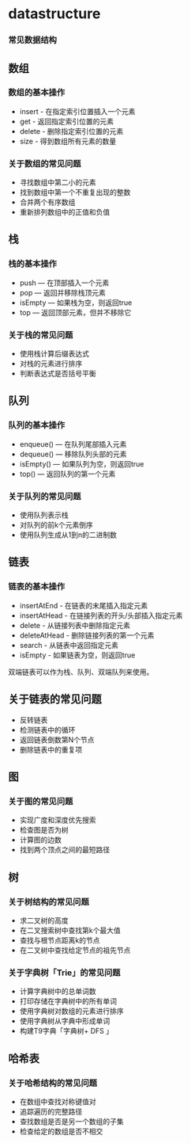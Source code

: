 # datastructure

### 常见数据结构

## 数组

### 数组的基本操作

* insert - 在指定索引位置插入一个元素
* get - 返回指定索引位置的元素
* delete - 删除指定索引位置的元素
* size - 得到数组所有元素的数量

### 关于数组的常见问题

* 寻找数组中第二小的元素
* 找到数组中第一个不重复出现的整数
* 合并两个有序数组
* 重新排列数组中的正值和负值

## 栈

### 栈的基本操作

* push — 在顶部插入一个元素
* pop — 返回并移除栈顶元素
* isEmpty — 如果栈为空，则返回true
* top — 返回顶部元素，但并不移除它

### 关于栈的常见问题

* 使用栈计算后缀表达式
* 对栈的元素进行排序
* 判断表达式是否括号平衡

## 队列

### 队列的基本操作

* enqueue\(\) — 在队列尾部插入元素
* dequeue\(\) — 移除队列头部的元素
* isEmpty\(\) — 如果队列为空，则返回true
* top\(\) — 返回队列的第一个元素

### 关于队列的常见问题

* 使用队列表示栈
* 对队列的前k个元素倒序
* 使用队列生成从1到n的二进制数

## 链表

### 链表的基本操作

* insertAtEnd - 在链表的末尾插入指定元素
* insertAtHead - 在链接列表的开头/头部插入指定元素
* delete - 从链接列表中删除指定元素
* deleteAtHead - 删除链接列表的第一个元素
* search - 从链表中返回指定元素
* isEmpty - 如果链表为空，则返回true  

双端链表可以作为栈、队列、双端队列来使用。

## 关于链表的常见问题

* 反转链表
* 检测链表中的循环
* 返回链表倒数第N个节点
* 删除链表中的重复项

## 图

### 关于图的常见问题

* 实现广度和深度优先搜索
* 检查图是否为树
* 计算图的边数
* 找到两个顶点之间的最短路径

## 树

### 关于树结构的常见问题

* 求二叉树的高度
* 在二叉搜索树中查找第k个最大值
* 查找与根节点距离k的节点
* 在二叉树中查找给定节点的祖先节点

### 关于字典树「Trie」的常见问题

* 计算字典树中的总单词数
* 打印存储在字典树中的所有单词
* 使用字典树对数组的元素进行排序
* 使用字典树从字典中形成单词
* 构建T9字典「字典树+ DFS 」

## 哈希表

### 关于哈希结构的常见问题

* 在数组中查找对称键值对
* 追踪遍历的完整路径
* 查找数组是否是另一个数组的子集
* 检查给定的数组是否不相交


